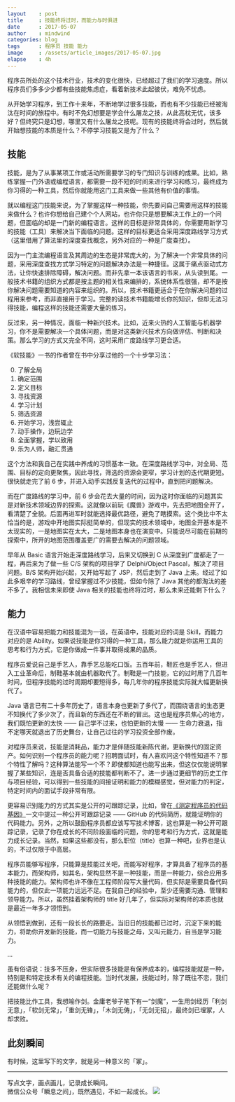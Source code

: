 ```yaml
---
layout    : post
title     : 技能终将过时，而能力与时俱进
date      : 2017-05-07
author    : mindwind
categories: blog
tags      : 程序员 技能 能力
image     : /assets/article_images/2017-05-07.jpg
elapse    : 4h
---
```



程序员所处的这个技术行业，技术的变化很快，已经超过了我们的学习速度。所以程序员们多多少少都有些技能焦虑症，看着新技术此起彼伏，难免不忧虑。

从开始学习程序，到工作十来年，不断地学过很多技能，而也有不少技能已经被淘汰在时间的旅程中。有时不免幻想要是学会什么屠龙之技，从此高枕无忧，该多好？但终究只是幻想，哪里又有什么屠龙之技呢。现有的技能终将会过时，然后就开始想技能的本质是什么？不停学习技能又是为了什么？


## 技能
技能，是为了从事某项工作或活动所需要学习的专门知识与训练的成果。比如，熟练掌握一门外语或编程语言，都需要一段不短的时间来进行学习和练习，最终成为你习得的一种工具，然后你就能用这门工具来做一些其他有价值的事情。

就以编程这门技能来说，为了掌握这样一种技能，你先要问自己需要用这样的技能来做什么？也许你想给自己建个个人网站，也许你只是想要解决工作上的一个问题，但面临的却是一门新的编程语言。这样的目标是非常具体的，你需要用新学习的技能（工具）来解决当下面临的问题。这样的目标更适合采用深度路线学习方式（这里借用了算法里的深度查找概念，另外对应的一种是广度查找）。

因为一门主流编程语言及其周边的生态是非常庞大的，为了解决一个非常具体的问题，采用深度查找方式学习特定的问题解决办法是一种捷径。这属于痛点驱动式方法，让你快速排除障碍，解决问题。而非先拿一本该语言的书来，从头读到尾。一般技术书籍的组织方式都是按主题的相关性来编排的，系统体系性很强，却不是按你解决问题需要知道的内容来组织的。所以，技术书籍更适合于在你解决问题的过程用来参考，而非直接用于学习。完整的读技术书籍能增长你的知识，但却无法习得技能，编程这样的技能还需要大量的练习。

反过来，另一种情况，面临一种新兴技术。比如，近来火热的人工智能与机器学习，你不是需要解决一个具体问题，而是对这类新兴技术方向做评估、判断和决策。那么学习的方式又完全不同，这时采用广度路线学习更合适。

《软技能》一书的作者曾在书中分享过他的一个十步学习法：

  0. 了解全局
  1. 确定范围
  2. 定义目标
  3. 寻找资源
  4. 学习计划
  5. 筛选资源
  6. 开始学习，浅尝辄止
  7. 动手操作，边玩边学
  8. 全面掌握，学以致用
  9. 乐为人师，融汇贯通

这个方法和我自己在实践中养成的习惯基本一致。在深度路线学习中，对全局、范围、目标的定向更聚焦，因此寻找，筛选的资源会更窄，学习计划的迭代期更短。很快就走完了前 6 步，并进入动手实践反复迭代的过程中，直到把问题解决。

而在广度路线的学习中，前 6 步会花去大量的时间，因为这时你面临的问题其实是对新技术领域边界的探索。这就像以前玩《魔兽》游戏中，先去把地图全开了，看清楚了全貌。后面再进军时就能选择最优路径，避免了瞎摸索。这个类比中不太恰当的是，游戏中开地图实际挺简单的，但现实的技术领域中，地图全开基本是不太现实的，一是地图实在太大，二是地图本身也在演变中。只能说尽可能在前期的探索中，所开的地图范围覆盖更广的需要去解决的问题领域。

早年从 Basic 语言开始走深度路线学习，后来又切换到 C 从深度到广度都走了一程，再后来为了做一些 C/S 架构的项目学了 Delphi/Object Pascal，解决了项目问题。B/S 架构开始兴起，又开始写起了 JSP，然后走到了 Java 上来。经过了如此多艰辛的学习路线，曾经掌握过不少技能，但如今除了 Java 其他的都淘汰的差不多了。我相信未来即使 Java 相关的技能也终将过时，那么未来还能剩下什么？


## 能力
在汉语中容易把能力和技能混为一谈，在英语中，技能对应的词是 Skill，而能力对应的是 Ability。如果说技能是你习得的一种工具，那么能力就是你运用工具的思考和行为方式，它是你做成一件事并取得成果的品质。

程序员爱说自己是手艺人，靠手艺总能吃口饭。五百年前，鞋匠也是手艺人，但进入工业革命后，制鞋基本就由机器取代了。制鞋是一门技能，它的过时用了几百年时间，但程序技能的过时周期却要短得多，每几年你的程序技能实际就大幅更新换代了。

Java 语言已有二十多年历史了，语言本身也更新了多代了，而围绕语言的生态更不知换代了多少次了，而且新的东西还在不断的冒出。这也是程序员焦心的地方，我们既怕更新的太快 —— 自己学不过来，也怕更新的太慢 —— 生命力衰退，指不定哪天就退出了历史舞台，让自己过往的学习投资全部作废。

对程序员来说，技能是消耗品，能力才是伴随技能新陈代谢，更新换代的固定资产。如何识别一个程序员的能力呢？招聘面试时，有人喜欢问这个特性知道不？那个特性了解吗？这种算法能写一个不？即使都知道也能写出来，但这仅仅能说明掌握了某些知识，连是否具备合适的技能都判断不了。进一步通过更细节的历史工作与项目经验，可以得到一些技能的间接证明和能力的模糊感觉，但对能力的判定，特定时间内的面试手段非常有限。

更容易识别能力的方式其实是公开的可跟踪记录，比如，曾在[《测定程序员的代码基因》](https://mp.weixin.qq.com/s?__biz=MzAxMTEyOTQ5OQ==&mid=2650610828&idx=1&sn=1ca13dd8d6ad40b40f4b15951689ee77&chksm=834c7b78b43bf26e8767984aa800b9243c446507d74ff27f6c7318babeb91736be3e905160e3)一文中提过一种公开可跟踪记录 —— GitHub 的代码简历，就能证明你的代码能力。另外，之所以鼓励程序员都应该写写技术博客，这也算是一种公开可跟踪记录，记录了你在成长的不同阶段面临的问题，你的思考和行为方式，这就是能力成长记录。当然，如果这些都没有，那么职位（title）也算一种吧，业界也是认的，不过仅限于中高层。

程序员能够写程序，只能算是技能过关吧，而能写好程序，才算具备了程序员的基本能力。而架构师，如其名，架构显然不是一种技能，而是一种能力，综合应用多种技能的能力。架构师也许不像在工程师阶段写大量代码，但实际是需要具备代码能力的，但仅此一项能力远远不足。在我自己的经验中，至少还需要沟通、管理和领导能力。所以，虽然挂着架构师的 title 好几年了，但实际对架构师的本质也就是最近一年多才领悟到。

从领悟到做到，还有一段长长的路要走。当旧日的技能都已过时，沉淀下来的能力，将助你开发新的技能，而一切能力与技能之母，又叫元能力，自当是学习能力。

...

虽有俗语说：技多不压身，但实际很多技能是有保养成本的，编程技能就是一种，特别是和特定技术有关的编程技能。当时代发展，技能过时，除了既往不恋，我们还能做什么呢？

把技能比作工具，我想喻作剑。金庸老爷子笔下有一“剑魔”，一生用剑经历「利剑无意」，「软剑无常」，「重剑无锋」，「木剑无俦」，「无剑无招」，最终剑已埋冢，人却求败。


## 此刻瞬间
有时候，这里写下的文字，就是另一种意义的「冢」。


---
写点文字，画点画儿，记录成长瞬间。  
微信公众号「瞬息之间」，既然遇见，不如一起成长。
![](/assets/images/qrcode_wechat_avatar.jpg)
